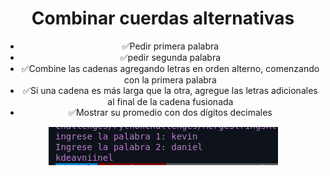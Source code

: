 <h1 align="center">Combinar cuerdas alternativas</h1>

<ul>
  <li align="center">✅Pedir primera palabra</li>
  <li align="center">✅pedir segunda palabra</li>
  <li align="center">✅Combine las cadenas agregando letras en orden alterno, comenzando con la primera palabra</li>
  <li align="center">✅Si una cadena es más larga que la otra, agregue las letras adicionales al final de la cadena fusionada</li>
  <li align="center">✅Mostrar su promedio con dos dígitos decimales</li>
</ul>

<p align="center">
  <img src="resultado.png" alt="Resultado del Programa">
</p>
